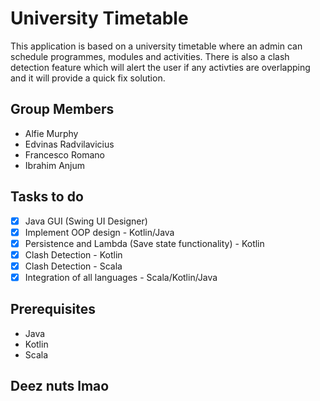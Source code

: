 # University Timetable
This application is based on a university timetable where an admin can schedule programmes, modules and activities. There is also a clash detection feature which will alert the user if any activties are overlapping and it will provide a quick fix solution.
 
 ## Group Members
 - Alfie Murphy
 - Edvinas Radvilavicius
 - Francesco Romano
 - Ibrahim Anjum
 
 ## Tasks to do
 - [X] Java GUI (Swing UI Designer)
 - [X] Implement OOP design - Kotlin/Java
 - [X] Persistence and Lambda (Save state functionality) - Kotlin
 - [X] Clash Detection - Kotlin
 - [X] Clash Detection - Scala
 - [X] Integration of all languages - Scala/Kotlin/Java

## Prerequisites
* Java
* Kotlin
* Scala


## Deez nuts lmao
